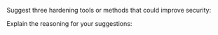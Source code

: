 Suggest three hardening tools or methods that could improve security:

Explain the reasoning for your suggestions: 